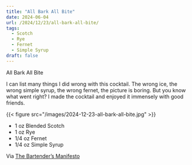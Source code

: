 ```yaml
---
title: "All Bark All Bite"
date: 2024-06-04
url: /2024/12/23/all-bark-all-bite/
tags:
  - Scotch
  - Rye
  - Fernet 
  - Simple Syrup 
draft: false
---
```


All Bark All Bite

I can list many things I did wrong with this cocktail. The wrong ice, the wrong simple syrup, the wrong fernet, the picture is boring. But you know what went right? I made the cocktail and enjoyed it immensely with good friends.


{{< figure src="/images/2024-12-23-all-bark-all-bite.jpg" >}}

* 1 oz Blended Scotch
* 1 oz Rye
* 1/4 oz Fernet
* 1/4 oz Simple Syrup

Via [The Bartender’s Manifesto](https://www.amazon.com/Bartenders-Manifesto-Think-Create-Cocktails/dp/0593137981)